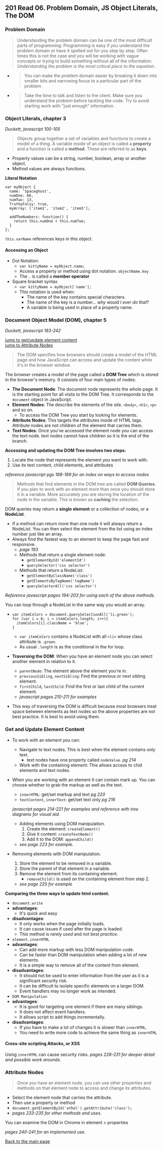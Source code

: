 ## 201 Read 06. Problem Domain, JS Object Literals, The DOM


### Problem Domain

> Understanding the problem domain can be one of the most difficult parts of programming.  Programming is easy if you understand the problem domain or have it spelled out for you step by step.  Often times this is not the case and you will be working with vague concepts or trying to build something without all of the information. *Understanding the problem is the most critical piece to the equation*.
  + > You can make the problem domain easier by breaking it down into smaller bits and narrowing focus to a particular part of the problem.
  + > Take the time to talk and listen to the client.  Make sure you understand the problem before tackling the code.  Try to avoid starting work with "just enough" information.


### Object Literals, chapter 3
*Duckett, javascript 100-105*

> Objects group together a set of variables and functions to create a model of a thing.  A variable inside of an object is called a **property** and a function is called a **method**.  These are referred to as **keys**.

+ Property values can be a string, number, boolean, array or another object.
+ Method values are always functions.


**Literal Notation**
```
var myObject {
  name: 'Spaceghost',
  numOne: 66,
  numTwo: 13,
  TruthyFalsy: true,
  myArray: ['item1', 'item2', 'item3'];

  addTheNumbers: function() {
    return this.numOne + this.numTwo;
  }
};
```
`this.varName` references keys in this object.

#### Accessing an Object
+ Dot Notation:
  + `var kittyName = myObject.name;`
  + Access a property or method using dot notation.  `objectName.key`
  + The `.` is called a **member operator**
+ Square bracket syntax
  + `var kittyName = myObject['name'];`
  + This notation is used when:
    + The name of the key contains special characters.
    + The name of the key is a number... *why would I ever do that*?
    + A variable is being used in place of a property name.

  

### Document Object Model (DOM), chapter 5
*Duckett, javascript 183-242*

[jump to get/update element content](#get-and-update-element-content)<br>
[jump to Attribute Nodes](#Attribute-Nodes)


> The DOM specifies how browsers should create a model of the HTML page and how JavaScript can access and update the content while it's in the browser window.

The browser creates a model of the page called a **DOM Tree** which is stored in the browser's memory.  It consists of four main types of nodes:
  + **The Document Node**: The document node represents the whole page.  It is the starting point for all visits to the DOM Tree.  It corresponds to the `document` object in JavaScript.
  + **Element Nodes**: The describe the elements of the site. `<body>`, `<h1>`, `<p>` and so on.  
    + To access the DOM Tree you start by looking for elements.
  + **Attribute Nodes**: This targets the attributes inside of HTML tags.  Attribute nodes are not children of the element that carries them.
  + **Text Nodes**: Once you've accessed the element node you can access the text node.  text nodes cannot have children so it is the end of the branch.  

**Accessing and updating the DOM Tree involves two steps:**
1.  Locate the node that represents the element you want to work with.
2. Use its text content, child elements, and attributes

*reference javascript pgs 188-189 for an index on ways to access nodes*

> Methods that find elements in the DOM tree are called **DOM Queries**.  If you plan to work with an element more than once you should store it in a variable.  More accurately you are storing the location of the node in the variable.
This is known as **caching** the selection.

DOM queries may return a **single element** or a collection of nodes, or a **NodeList**.
  + If a method can return more than one node it will always return a NodeList.  You can then select the element from the list using an index number just like an array.
  + Always find the fastest way to an element to keep the page fast and responsive.
    + *page 193* 
    + Methods that return a single element node:
      + `getElementById('elementId')`
      + `querySelector('css selector')`
    + Methods that return a NodeList:
      + `getElementByClassName('class')`
      + `getElementsByTagName('tagName')`
      + `querySelectorAll('css selector')`

*Reference javascript pages 194-203 for using each of the above methods.*

You can loop through a NodeList in the same way you would an array.
  + ```
    var itemColors = document.querySelectionAll('li.green');
    for (var i = 0; i < itemColors.length; i++){
      itemColors[i].className = 'blue';
    }
    ```
    + `var itemColors` contains a NodeList with all `<li>` whose class attribute is `.green`.
    + As usual `.length` is as the conditional in the for loop.

+ **Traversing the DOM**: When you have an element node you can select another element in relation to it.
  + `parentNode`: The element above the element you're in.
  + `previousSibling`, `nextSibling`: Find the previous or next sibling element.
  + `firstChild`, `lastChild`: Find the first or last child of the current element.
  + *javascript pages 210-211 for examples*
+ This way of traversing the DOM is difficult because most browsers treat space between elements as text nodes so the above properties are not best practice.  It is best to avoid using them.

### Get and Update Element Content

+ To work with an element you can:
  + Navigate to text nodes.  This is best when the element contains only text.
    + text nodes have one property called `nodeValue`. *pg 214*
  + Work with the containing element: This allows access to chid elements and text nodes.
+ When you are working with an element it can contain mark up.  You can choose whether to grab the markup as well as the text.
  + `innerHTML`: get/set markup and text *pg 220*
  + `textContent`, `innerText`: get/set text only *pg 216*

  *javascript pages 214-221 for examples and reference with tree diagrams for visual aid.*

  + Adding elements using DOM manipulation.
    1. Create the element: `createElement()`
    2. Give it content: `createTextNode()`
    3. Add it to the DOM: `appendChild()`
  + *see page 223 for example*.

+ Removing elements with DOM manipulation.
  1. Store the element to be removed in a variable.
  2. Store the parent of that element in a variable.
  3. Remove the element from its containing element.
      + `removeChild()` is used on the containing element from step 2.
  + *see page 225 for example*

**Comparing the three ways to update html content.**  
  + `document.write`
  + **advantages**:
    + It's quick and easy
  + **disadvantages**:
    + It only works when the page initially loads.
    + It can cause issues if used after the page is loaded.
    + This method is *rarely used* and *not best practice*.
  + `element.innerHTML`
  + **advantages**:
    + Can add more markup with less DOM manipulation code.
    + Can be faster than DOM manipulation when adding a lot of new elements.
    + It is a simple way to remove all of the content from element.
  + **disadvantages**: 
    + It should not be used to enter information from the user as it is a significant security risk.
    + It can be difficult to isolate specific elements on a larger DOM.
    + Event handlers may no longer work as intended.
  + `DOM Manipulation`
  + **advantages**:
    + It is good for targeting one element if there are many siblings.
    + It does not affect event handlers.
    + It allows script to add things incrementally.
  + **disadvantages**:
    + If you have to make a lot of changes it is slower than `innerHTML`.
    + You need to write more code to achieve the same thing as `innerHTML`

#### Cross-site scripting Attacks, or XSS
Using `innerHTML` can cause security risks.  *pages 228-231 for deeper detail and possible work arounds*.


### Attribute Nodes

> Once you have an element node, you can use other properties and methods on that element node to access and change its attributes.

+ Select the element node that carries the attribute.
+ Then use a property or method
+ `document.getElementById('ethel').getAttribute('class');`
+ *pages 233-235 for other methods and uses*.

You can examine the DOM in Chrome in element > properties

*pages 240-241 for an implemented use.*


[Back to the main page](../README.md)